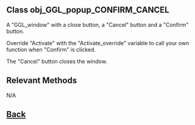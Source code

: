 ## Class obj_GGL_popup_CONFIRM_CANCEL

A "GGL_window" with a close button, a "Cancel" button and a "Confirm" button.
	
Override "Activate" with the "Activate_override" variable	to call your own function when "Confirm" is clicked.
	
The "Cancel" button closes the window.

## Relevant Methods

N/A

## [Back](https://github.com/Ced30/GML-GUI-Library-GGL-Documentation/blob/main/API/Instance%20Prefabs.md)
